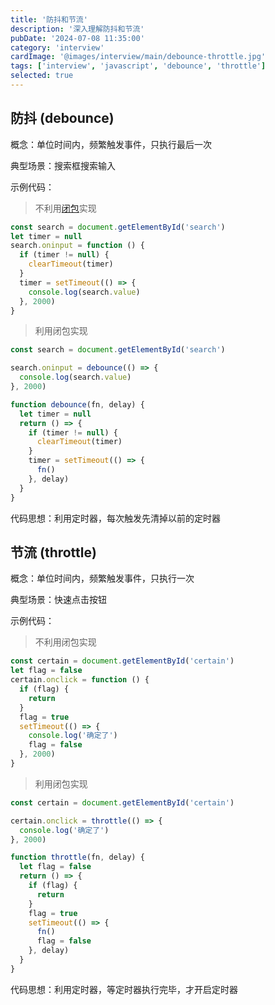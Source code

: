 ```yaml
---
title: '防抖和节流'
description: '深入理解防抖和节流'
pubDate: '2024-07-08 11:35:00'
category: 'interview'
cardImage: '@images/interview/main/debounce-throttle.jpg'
tags: ['interview', 'javascript', 'debounce', 'throttle']
selected: true
---
```


## 防抖 (debounce)

概念：单位时间内，频繁触发事件，只执行最后一次

典型场景：搜索框搜索输入

示例代码：

> 不利用[闭包](https://celestial-virid.vercel.app/posts/interview/closure/)实现

```javascript
const search = document.getElementById('search')
let timer = null
search.oninput = function () {
  if (timer != null) {
    clearTimeout(timer)
  }
  timer = setTimeout(() => {
    console.log(search.value)
  }, 2000)
}
```

> 利用闭包实现

```javascript
const search = document.getElementById('search')

search.oninput = debounce(() => {
  console.log(search.value)
}, 2000)

function debounce(fn, delay) {
  let timer = null
  return () => {
    if (timer != null) {
      clearTimeout(timer)
    }
    timer = setTimeout(() => {
      fn()
    }, delay)
  }
}
```

代码思想：利用定时器，每次触发先清掉以前的定时器

## 节流 (throttle)

概念：单位时间内，频繁触发事件，只执行一次

典型场景：快速点击按钮

示例代码：

> 不利用闭包实现

```javascript
const certain = document.getElementById('certain')
let flag = false
certain.onclick = function () {
  if (flag) {
    return
  }
  flag = true
  setTimeout(() => {
    console.log('确定了')
    flag = false
  }, 2000)
}
```

> 利用闭包实现

```javascript
const certain = document.getElementById('certain')

certain.onclick = throttle(() => {
  console.log('确定了')
}, 2000)

function throttle(fn, delay) {
  let flag = false
  return () => {
    if (flag) {
      return
    }
    flag = true
    setTimeout(() => {
      fn()
      flag = false
    }, delay)
  }
}
```

代码思想：利用定时器，等定时器执行完毕，才开启定时器
